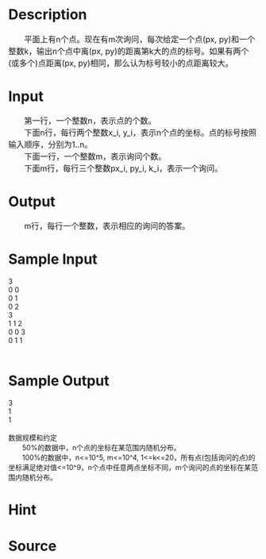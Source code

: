 
# Description

<div class="content"><div id="pcont" style="margin-top: 20px">
<div class="pdcont"><span style="font-size: medium">　　平面上有n个点。现在有m次询问，每次给定一个点(px, py)和一个整数k，输出n个点中离(px, py)的距离第k大的点的标号。如果有两个(或多个)点距离(px, py)相同，那么认为标号较小的点距离较大。<br/>
</span></div>
</div></div>

# Input

<div class="content"><div class="pdcont"><span style="font-size: medium">　　第一行，一个整数n，表示点的个数。<br/>
　　下面n行，每行两个整数x_i, y_i，表示n个点的坐标。点的标号按照输入顺序，分别为1..n。<br/>
　　下面一行，一个整数m，表示询问个数。<br/>
　　下面m行，每行三个整数px_i, py_i, k_i，表示一个询问。<br/>
</span></div></div>

# Output

<div class="content"><div class="pdcont"><span style="font-size: medium">　　m行，每行一个整数，表示相应的询问的答案。<br/>
</span></div></div>

# Sample Input

<div class="content"><span class="sampledata">3<br/>
0 0<br/>
0 1<br/>
0 2<br/>
3<br/>
1 1 2<br/>
0 0 3<br/>
0 1 1<br/>
<br/>
</span></div>

# Sample Output

<div class="content"><span class="sampledata">3<br/>
1<br/>
1<br/>
<br/>
数据规模和约定<br/>
　　50%的数据中，n个点的坐标在某范围内随机分布。<br/>
　　100%的数据中，n&lt;=10^5, m&lt;=10^4, 1&lt;=k&lt;=20，所有点(包括询问的点)的坐标满足绝对值&lt;=10^9，n个点中任意两点坐标不同，m个询问的点的坐标在某范围内随机分布。<br/>
</span></div>

# Hint

<div class="content"><p></p></div>

# Source

<div class="content"><p><a href="problemset.php?search="></a></p></div>

